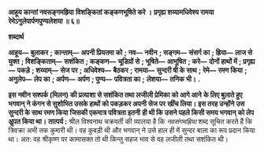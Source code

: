 **आहूय कान्तां नवसङ्गमह्रिया** **विशङ्कितां कङ्कणभूषिते करे ।** **प्रगृह्य शय्यामधिवेश्य रामया** **रेमेऽनुलेपार्पणपुण्यलेशया ॥ ६॥** 

**शब्दार्थ** 

**आहूय—** **बुलाकर** **; कान्ताम्—** **अपनी प्रियतमा को** **; नव—** **नवीन** **; सङ्गम—** **संसर्ग का** **; ह्रिया—** **लाज से युक्त** **; विशङ्किताम्—** **सशंकित** **; कङ्कण—** **चूडिय़ों से** **; भूषिते—** **आभूषित** **; करे—** **दोनों हाथों में** **; प्रगृह्य—** **पकड़े** **; शय्याम्—** **सेज पर** **; अधिवेश्य—** **बैठकर** **; रामया—** **सुन्दरी षी के साथ** **; रेमे—** **रमण किया** **; अनुलेप—** **लेप का** **; अर्पण—** **अर्पण** **; पुण्य—** **पवित्रता का** **;** **लेशया—** **तनिक भी।** **.** 

**इस नवीन सश्पर्क (मिलन) की प्रत्याशा से सशंकित तथा लजीली प्रेमिका को आगे आने** **के लिए बुलाते हुए भगवान् ने कंगन से सुशोभित उसके हाथों को पकड़कर अपनी सेज पर** **खींच लिया। इस तरह उन्होंने उस सुन्दरी के साथ रमण किया जिसकी एकमात्र पवित्रता इतनी** **ही थी कि उसने पहले किसी समय भगवान् को लेप अॢपत किया था।** **तात्पर्य :** श्रील विश्वनाथ चक्रवर्ती की व्यालया है कि *नवसंगमह्रिया* शब्द सूचित करते हैं कि त्रिवक्रा अभी तक कुमारी थी। वह कुबड़ी थी और भगवान् ने उसे हाल ही में सुन्दर बाला का रूप प्रदान किया था। अत: वह श्रीकृष्ण पर कामासक्त तो थी किन्तु सहज भाव से वह लजीली तथा सशंकित थी।  